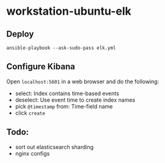 # workstation-ubuntu-elk

## Deploy

```
ansible-playbook --ask-sudo-pass elk.yml
```

## Configure Kibana

Open `localhost:5601` in a web browser and do the following:
* select: Index contains time-based events
* deselect: Use event time to create index names
* pick `@timestamp` from: Time-field name
* click `create`

## Todo:

* sort out elasticsearch sharding
* nginx configs
